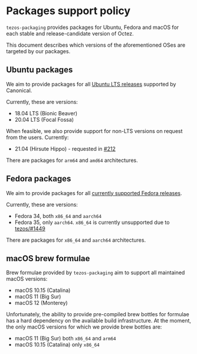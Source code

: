 <!--
   - SPDX-FileCopyrightText: 2021 TQ Tezos <https://tqtezos.com/>
   -
   - SPDX-License-Identifier: LicenseRef-MIT-TQ
   -->
# Packages support policy

`tezos-packaging` provides packages for Ubuntu, Fedora and macOS for each stable and release-candidate
version of Octez.

This document describes which versions of the aforementioned OSes are targeted
by our packages.

## Ubuntu packages

We aim to provide packages for all [Ubuntu LTS releases](https://wiki.ubuntu.com/Releases)
supported by Canonical.

Currently, these are versions:
* 18.04 LTS (Bionic Beaver)
* 20.04 LTS (Focal Fossa)

When feasible, we also provide support for non-LTS versions on request from the users.
Currently:
* 21.04 (Hirsute Hippo) - requested in [#212](https://github.com/serokell/tezos-packaging/issues/212)

There are packages for `arm64` and `amd64` architectures.

## Fedora packages

We aim to provide packages for all [currently supported Fedora releases](https://docs.fedoraproject.org/en-US/releases/).

Currently, these are versions:
* Fedora 34, both `x86_64` and `aarch64`
* Fedora 35, only `aarch64`. `x86_64` is currently unsupported due to [tezos/#1449](https://gitlab.com/tezos/tezos/-/issues/1449)

There are packages for `x86_64` and `aarch64` architectures.

## macOS brew formulae

Brew formulae provided by `tezos-packaging` aim to support all maintained macOS versions:
* macOS 10.15 (Catalina)
* macOS 11 (Big Sur)
* macOS 12 (Monterey)

Unfortunately, the ability to provide pre-compiled brew bottles for formulae has
a hard dependency on the available build infrastructure. At the moment, the only macOS
versions for which we provide brew bottles are:
* macOS 11 (Big Sur) both `x86_64` and `arm64`
* macOS 10.15 (Catalina) only `x86_64`
